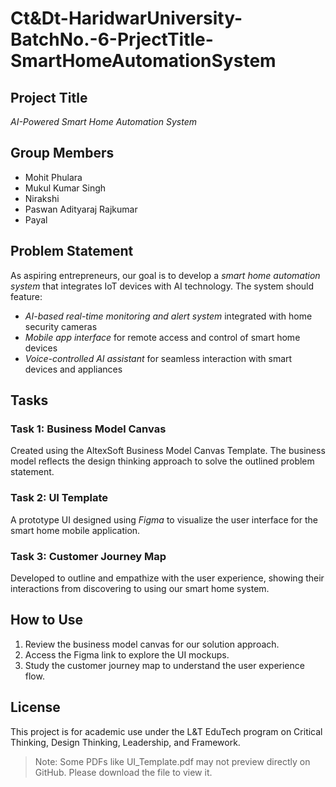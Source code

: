 # Ct&Dt-HaridwarUniversity-BatchNo.-6-PrjectTitle-SmartHomeAutomationSystem

## Project Title
*AI-Powered Smart Home Automation System*

## Group Members
- Mohit Phulara  
- Mukul Kumar Singh  
- Nirakshi  
- Paswan Adityaraj Rajkumar  
- Payal  

## Problem Statement
As aspiring entrepreneurs, our goal is to develop a *smart home automation system* that integrates IoT devices with AI technology. The system should feature:
- *AI-based real-time monitoring and alert system* integrated with home security cameras
- *Mobile app interface* for remote access and control of smart home devices
- *Voice-controlled AI assistant* for seamless interaction with smart devices and appliances

## Tasks

### Task 1: Business Model Canvas
Created using the AltexSoft Business Model Canvas Template.
The business model reflects the design thinking approach to solve the outlined problem statement.

### Task 2: UI Template
A prototype UI designed using *Figma* to visualize the user interface for the smart home mobile application.

### Task 3: Customer Journey Map
Developed to outline and empathize with the user experience, showing their interactions from discovering to using our smart home system.

## How to Use
1. Review the business model canvas for our solution approach.
2. Access the Figma link to explore the UI mockups.
3. Study the customer journey map to understand the user experience flow.
   
## License
This project is for academic use under the L&T EduTech program on Critical Thinking, Design Thinking, Leadership, and Framework.

> Note: Some PDFs like UI_Template.pdf may not preview directly on GitHub.
> Please download the file to view it.
